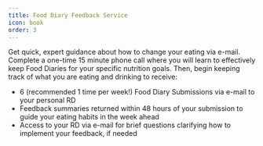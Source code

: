 ```yaml
---
title: Food Diary Feedback Service
icon: book
order: 3
---
```


Get quick, expert guidance about how to change your eating via e-mail. Complete a one-time 15 minute phone call where you will learn to effectively keep Food Diaries for your specific nutrition goals. Then, begin keeping track of what you are eating and drinking to receive:

* 6 (recommended 1 time per week!) Food Diary Submissions via e-mail to your personal RD
* Feedback summaries returned within 48 hours of your submission to guide your eating habits in the week ahead
* Access to your RD via e-mail for brief questions clarifying how to implement your feedback, if needed
